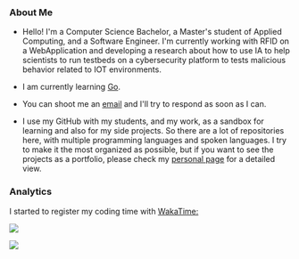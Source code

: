 ### About Me

- Hello! I'm a Computer Science Bachelor, a Master's student of Applied Computing, and a Software Engineer. I'm currently working with RFID on a WebApplication and developing a research about how to use IA to help scientists to run testbeds on a cybersecurity platform to tests malicious behavior related to IOT environments.

- I am currently learning [Go](https://go.dev/).

- You can shoot me an [email](mailto:isadfrn@gmail.com) and I'll try to respond as soon as I can.

- I use my GitHub with my students, and my work, as a sandbox for learning and also for my side projects. So there are a lot of repositories here, with multiple programming languages and spoken languages. I try to make it the most organized as possible, but if you want to see the projects as a portfolio, please check my [personal page](https://isabellanunes.dev/) for a detailed view.

### Analytics

I started to register my coding time with [WakaTime:](https://wakatime.com/)

[![](https://wakatime.com/badge/user/291e25fc-01f5-4150-8532-2130fbcc19e0.svg)](https://wakatime.com/@291e25fc-01f5-4150-8532-2130fbcc19e0)

[![](https://github-readme-stats.vercel.app/api/top-langs/?username=isabellanunesdev&layout=compact&langs_count=8&theme=rose_pine)](https://github.com/isabellanunesdev)
